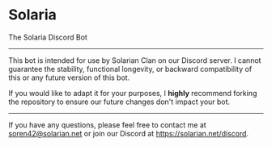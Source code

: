 # Solaria
The Solaria Discord Bot

---

This bot is intended for use by Solarian Clan on our Discord server.  I cannot guarantee the stability, functional longevity, or backward compatibility of this or any future version of this bot.

If you would like to adapt it for your purposes, I **highly** recommend forking the repository to ensure our future changes don't impact your bot.

---

If you have any questions, please feel free to contact me at soren42@solarian.net or join our Discord at https://solarian.net/discord.
